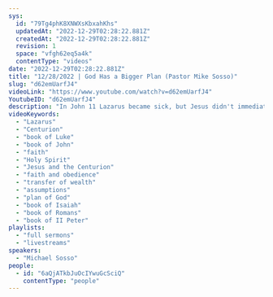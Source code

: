 ```yaml
---
sys:
  id: "79Tg4phK8XNWXsKbxahKhs"
  updatedAt: "2022-12-29T02:28:22.881Z"
  createdAt: "2022-12-29T02:28:22.881Z"
  revision: 1
  space: "vfgh62eq5a4k"
  contentType: "videos"
date: "2022-12-29T02:28:22.881Z"
title: "12/28/2022 | God Has a Bigger Plan (Pastor Mike Sosso)"
slug: "d62emUarfJ4"
videoLink: "https://www.youtube.com/watch?v=d62emUarfJ4"
YoutubeID: "d62emUarfJ4"
description: "In John 11 Lazarus became sick, but Jesus didn't immediately go to heal him. This is despite the fact that Jesus had immediately left to heal other people in the past. The reason why is that Jesus was led by the Holy Spirit and God had a bigger plan in mind. Lazarus died as a result of his sickness and then Jesus raised him from the dead. The purpose of this was outlined in John 11:40 when Jesus said, \"Did I not tell you that if you believe, you will see the glory of God?\" We have to understand that God's plans our bigger than our plans and if we focus on what's in front of us we will completely miss it. We have to be led by the Holy Spirit. If we insist on our way we are in the way! This sermon was delivered by Pastor Michael Sosso at Freedom Fellowship Church International on December 28, 2022."
videoKeywords:
  - "Lazarus"
  - "Centurion"
  - "book of Luke"
  - "book of John"
  - "faith"
  - "Holy Spirit"
  - "Jesus and the Centurion"
  - "faith and obedience"
  - "transfer of wealth"
  - "assumptions"
  - "plan of God"
  - "book of Isaiah"
  - "book of Romans"
  - "book of II Peter"
playlists:
  - "full sermons"
  - "livestreams"
speakers:
  - "Michael Sosso"
people:
  - id: "6aQjATkbJuOcIYwuGcSciQ"
    contentType: "people"
---
```

